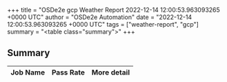 +++
title = "OSDe2e gcp Weather Report 2022-12-14 12:00:53.963093265 +0000 UTC"
author = "OSDe2e Automation"
date = "2022-12-14 12:00:53.963093265 +0000 UTC"
tags = ["weather-report", "gcp"]
summary = "<table class=\"summary\"></table>"
+++
## Summary

| Job Name | Pass Rate | More detail |
|----------|-----------|-------------|




